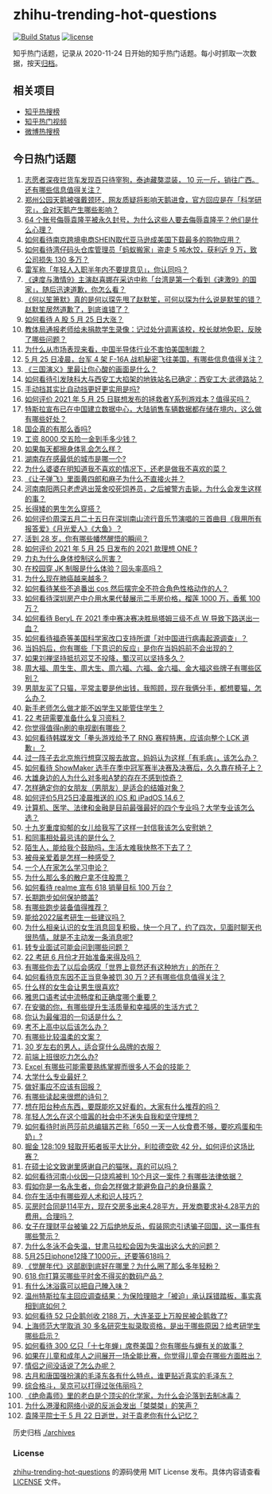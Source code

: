 # zhihu-trending-hot-questions

[![Build Status](https://github.com/justjavac/zhihu-trending-hot-questions/workflows/ci/badge.svg?branch=master)](https://github.com/justjavac/zhihu-trending-hot-questions/actions)
[![license](https://img.shields.io/github/license/justjavac/zhihu-trending-hot-questions)](https://github.com/justjavac/zhihu-trending-hot-questions/blob/master/LICENSE)

知乎热门话题，记录从 2020-11-24 日开始的知乎热门话题。每小时抓取一次数据，按天[归档](./archives)。

## 相关项目

- [知乎热搜榜](https://github.com/justjavac/zhihu-trending-top-search)
- [知乎热门视频](https://github.com/justjavac/zhihu-trending-hot-video)
- [微博热搜榜](https://github.com/justjavac/weibo-trending-hot-search)

## 今日热门话题

<!-- BEGIN -->
<!-- 最后更新时间 Wed May 26 2021 10:39:46 GMT+0800 (China Standard Time) -->

1. [志愿者深夜拦货车发现百只待宰狗，泰迪藏獒混装， 10
   元一斤，销往广西。还有哪些信息值得关注？](https://www.zhihu.com/question/461282064)
2. [郑州公园天鹅被强戴颈环，网友质疑将影响天鹅进食，官方回应是在「科学研究」，会对天鹅产生哪些影响？](https://www.zhihu.com/question/461338939)
3. [64
   个账号侮辱袁隆平被永久封号，为什么这些人要去侮辱袁隆平？他们是什么心理？](https://www.zhihu.com/question/461316765)
4. [如何看待南京跨境电商SHEIN取代亚马逊成美国下载最多的购物应用？](https://www.zhihu.com/question/461229919)
5. [如何看待湾仔码头仓库管理员「蚂蚁搬家」盗走 5 吨水饺，获利近 9 万，致公司损失 130
   多万？](https://www.zhihu.com/question/461183162)
6. [雷军称「年轻人入职半年内不要提意见」，你认同吗？](https://www.zhihu.com/question/461347400)
7. [《速度与激情9》主演赵喜娜在采访中称「台湾是第一个看到《速激9》的国家」，随后迅速道歉，你怎么看？](https://www.zhihu.com/question/461250975)
8. [《何以笙箫默》真的是何以琛先甩了赵默笙，可何以琛为什么说是默笙的错？赵默笙居然道歉了，到底谁错了？](https://www.zhihu.com/question/267577676)
9. [如何看待 A 股 5 月 25 日大涨？](https://www.zhihu.com/question/461315219)
10. [教体局通报老师给未捐款学生录像：记过处分调离该校，校长就地免职，反映了哪些问题？](https://www.zhihu.com/question/460650421)
11. [为什么从市场表现来看，中国半导体行业不害怕美国制裁？](https://www.zhihu.com/question/459925498)
12. [5 月 25 日凌晨，台军 4 架 F-16A
    战机秘密飞往美国，有哪些信息值得关注？](https://www.zhihu.com/question/461297080)
13. [《三国演义》里最让你心酸的画面是什么？](https://www.zhihu.com/question/459544298)
14. [如何看待引发陕科大与西安工大掐架的地铁站名已确定：西安工大·武德路站？](https://www.zhihu.com/question/461160602)
15. [手动挡其实比自动挡更好更实用是吗?](https://www.zhihu.com/question/452653431)
16. [如何评价 2021 年 5 月 25
    日联想发布的拯救者Y系列游戏本？值得买吗？](https://www.zhihu.com/question/461301869)
17. [特斯拉宣布已在中国建立数据中心，大陆销售车辆数据都存储在境内，这么做有哪些好处？](https://www.zhihu.com/question/461382103)
18. [国企真的有那么香吗?](https://www.zhihu.com/question/459743114)
19. [工资 8000 交五险一金到手多少钱？](https://www.zhihu.com/question/372675379)
20. [如果每天都擦身体乳会怎么样？](https://www.zhihu.com/question/282225899)
21. [湖南存在感最低的城市是哪一个?](https://www.zhihu.com/question/386810766)
22. [为什么婆婆在明知道我不喜欢的情况下，还老是做我不喜欢的菜？](https://www.zhihu.com/question/455272913)
23. [《让子弹飞》里面黄四郎和麻子为什么不直接火并？](https://www.zhihu.com/question/453864740)
24. [河南南阳两只老虎逃出笼舍咬死饲养员，之后被警方击毙，为什么会发生这样的事？](https://www.zhihu.com/question/461359417)
25. [长得矮的男生怎么穿搭？](https://www.zhihu.com/question/265389130)
26. [如何评价周深五月二十五日在深圳南山流行音乐节演唱的三首曲目《我用所有报答爱》《月光爱人》《大鱼》？](https://www.zhihu.com/question/461398546)
27. [活到 28 岁，你有哪些幡然醒悟的瞬间？](https://www.zhihu.com/question/461293445)
28. [如何评价 2021 年 5 月 25 日发布的 2021 款理想 ONE
    ?](https://www.zhihu.com/question/460556386)
29. [力丸为什么身体控制这么厉害？](https://www.zhihu.com/question/461231751)
30. [在校园穿 JK 制服是什么体验？回头率高吗？](https://www.zhihu.com/question/294151930)
31. [为什么现在肺癌越来越多？](https://www.zhihu.com/question/454025025)
32. [如何看待某些不追番出 cos 然后摆完全不符合角色性格动作的人？](https://www.zhihu.com/question/459918581)
33. [如何看待深圳房产中介用水果代替展示二手房价格，榴莲 1000 万，香蕉 100
    万？](https://www.zhihu.com/question/461327995)
34. [如何看待 BeryL 在 2021 季中赛决赛决胜局塔姆三级不点 W
    导致下路送出一血？](https://www.zhihu.com/question/461134288)
35. [如何看待福奇等美国科学家改口支持所谓「对中国进行病毒起源调查」？](https://www.zhihu.com/question/461340656)
36. [当妈妈后，你有哪些「下意识的反应」是你在当妈妈前不会出现的？](https://www.zhihu.com/question/461354374)
37. [如果刘禅坚持抵抗邓艾不投降，蜀汉可以坚持多久？](https://www.zhihu.com/question/458792149)
38. [周大福、周生生、周大生、周六福、六福、金六福、金大福这些牌子有哪些区别？](https://www.zhihu.com/question/32209352)
39. [男朋友买了只猫，平常主要是他出钱，我照顾，现在我俩分手，都想要猫，怎么办？](https://www.zhihu.com/question/458381801)
40. [新手老师怎么做才能不凶学生又能管住学生？](https://www.zhihu.com/question/429786632)
41. [22 考研需要准备什么复习资料？](https://www.zhihu.com/question/420570846)
42. [你觉得值得n刷的电视剧有哪些？](https://www.zhihu.com/question/379644335)
43. [如何看待韩媒发文「拳头游戏给予了 RNG 赛程特惠，应该向整个 LCK
    道歉」？](https://www.zhihu.com/question/461315452)
44. [过一阵子去北京旅行想穿汉服去故宫，妈妈认为这样「有毛病」，该怎么办？](https://www.zhihu.com/question/456328349)
45. [如何看待 ShowMaker
    选手在季中冠军赛半决赛及决赛后，久久靠在椅子上？](https://www.zhihu.com/question/460956969)
46. [大雄身边的人为什么对多啦A梦的存在不感到惊奇？](https://www.zhihu.com/question/284594524)
47. [怎样确定你的女朋友（男朋友）是适合的结婚对象？](https://www.zhihu.com/question/21778422)
48. [如何评价5月25日凌晨推送的 iOS 和 iPadOS
    14.6？](https://www.zhihu.com/question/461255795)
49. [计算机、医学、法律和金融是目前最强最好的四个专业吗？大学专业该怎么选？](https://www.zhihu.com/question/458947942)
50. [十九岁重度抑郁的女儿给我写了这样一封信我该怎么安慰她？](https://www.zhihu.com/question/460881487)
51. [和同事相处最忌讳的是什么？](https://www.zhihu.com/question/294492493)
52. [陌生人，能给我个鼓励吗，生活太难我快熬不下去了？](https://www.zhihu.com/question/460942186)
53. [被母亲爱着是怎样一种感受？](https://www.zhihu.com/question/36436131)
54. [一个人在家怎么学习申论？](https://www.zhihu.com/question/370238097)
55. [为什么那么多的散户拿不住股票？](https://www.zhihu.com/question/454430837)
56. [如何看待 realme 宣布 618 销量目标 100 万台？](https://www.zhihu.com/question/461316568)
57. [长期跑步如何保护膝盖?](https://www.zhihu.com/question/385600001)
58. [有哪些跑步装备值得推荐？](https://www.zhihu.com/question/21790313)
59. [能给2022届考研生一些建议吗？](https://www.zhihu.com/question/434868085)
60. [为什么相亲认识的女生消息回复积极，快一个月了，约了四次，见面时聊天也很热情，就是不主动发一条消息呢?](https://www.zhihu.com/question/460678480)
61. [转专业面试可能会问到哪些问题？](https://www.zhihu.com/question/32287569)
62. [22 考研 6 月份才开始准备来得及吗？](https://www.zhihu.com/question/460617096)
63. [有哪些你去了以后会感叹「世界上竟然还有这种地方」的所在？](https://www.zhihu.com/question/42088685)
64. [如何看待京东因不正当竞争被罚 30 万？还有哪些信息值得关注？](https://www.zhihu.com/question/461142444)
65. [什么样的女生会让男生很喜欢?](https://www.zhihu.com/question/375563536)
66. [雅思口语考试中流畅度和正确度哪个重要？](https://www.zhihu.com/question/41099771)
67. [在安徽的你，有哪些提升生活质量和幸福感的生活方式？](https://www.zhihu.com/question/460182342)
68. [你认为最催泪的一句话是什么？](https://www.zhihu.com/question/428747344)
69. [考不上高中以后该怎么办？](https://www.zhihu.com/question/447628478)
70. [有哪些比较温柔的文案？](https://www.zhihu.com/question/400419121)
71. [30 岁左右的男人，适合穿什么品牌的衣服？](https://www.zhihu.com/question/317625716)
72. [前端上班很吃力怎么办?](https://www.zhihu.com/question/458055934)
73. [Excel 有哪些可能需要熟练掌握而很多人不会的技能？](https://www.zhihu.com/question/21758700)
74. [大学什么专业最好？](https://www.zhihu.com/question/309589722)
75. [做好事应不应该有回报？](https://www.zhihu.com/question/324276814)
76. [有哪些读起来很燃的诗句？](https://www.zhihu.com/question/452583924)
77. [想在阳台种点东西，要既能吃又好看的，大家有什么推荐的吗？](https://www.zhihu.com/question/460313478)
78. [年轻人怎么在这个喧嚣的社会中不迷失自我和坚守理想？](https://www.zhihu.com/question/26557967)
79. [如何看待时尚芭莎前总编辑苏芒称「650
    一天一人伙食费不够，要吃鸡蛋和牛奶」?](https://www.zhihu.com/question/461057693)
80. [掘金 128:109 轻取开拓者扳平大比分，利拉德空砍 42
    分，如何评价这场比赛？](https://www.zhihu.com/question/461274276)
81. [在硕士论文致谢里感谢自己的猫咪，真的可以吗？](https://www.zhihu.com/question/461220227)
82. [如何看待河南小伙因一只烧鸡被判
    10个月这一案件？有哪些法律依据？](https://www.zhihu.com/question/460929448)
83. [假如你是一名永生者，你会怎样做才能避免自己的身份暴露？](https://www.zhihu.com/question/438453657)
84. [你在生活中有哪些观人术和识人技巧？](https://www.zhihu.com/question/23561870)
85. [买房时合同是114平方，现在交房多出来4.28平方，开发商要求补4.28平方的费用，合理吗？](https://www.zhihu.com/question/460780593)
86. [女子在理财平台被骗 22
    万后绝地反杀，假装网恋引诱骗子回国，这一事件有哪些警示？](https://www.zhihu.com/question/461157072)
87. [为什么冬泳不会失温，甘肃马拉松会因为失温出这么大的问题？](https://www.zhihu.com/question/460950129)
88. [5月25日iphone12降了1000元，还要等618吗？](https://www.zhihu.com/question/461245434)
89. [《觉醒年代》这部剧到底好在哪里？为什么圈了那么多年轻粉？](https://www.zhihu.com/question/459410613)
90. [618 你打算买哪些平时舍不得买的数码产品？](https://www.zhihu.com/question/399994145)
91. [有什么沐浴露可以把自己腌入味？](https://www.zhihu.com/question/48929487)
92. [温州特斯拉车主回应调查结果：为保险理赔才「被迫」承认踩错踏板，事实真相到底如何？](https://www.zhihu.com/question/461186429)
93. [如何看待 52 只企鹅创收 2188
    万，大连圣亚上万股民被企鹅救了?](https://www.zhihu.com/question/460735226)
94. [上海师范大学取消 30
    多名研究生拟录取资格，是出于哪些原因？给考研学生哪些启示？](https://www.zhihu.com/question/461141160)
95. [如何看待 300
    亿只「十七年蝉」席卷美国？你有哪些与蝉有关的故事？](https://www.zhihu.com/question/461290050)
96. [如果在儿童和成年人之间展开一场全能比赛，你觉得儿童会在哪些方面胜出？](https://www.zhihu.com/question/459854374)
97. [情侣之间没话说了怎么办呢？](https://www.zhihu.com/question/348132267)
98. [古月和唐国强扮演的毛泽东各有什么特点，谁更贴近真实的毛泽东？](https://www.zhihu.com/question/36988226)
99. [综合格斗，吴京可以打得过张伟丽吗？](https://www.zhihu.com/question/423787485)
100. [《绝命毒师》里的老白是个顶尖的化学家，为什么会沦落到去制冰毒？](https://www.zhihu.com/question/25830031)
101. [为什么港漫和网络小说的反派会发出「桀桀桀」的笑声？](https://www.zhihu.com/question/318052604)
102. [袁隆平院士于 5 月 22 日逝世，对于袁老你有什么记忆？](https://www.zhihu.com/question/460807345)

<!-- END -->

历史归档 [./archives](./archives)

### License

[zhihu-trending-hot-questions](https://github.com/justjavac/zhihu-trending-hot-questions)
的源码使用 MIT License 发布。具体内容请查看 [LICENSE](./LICENSE) 文件。
